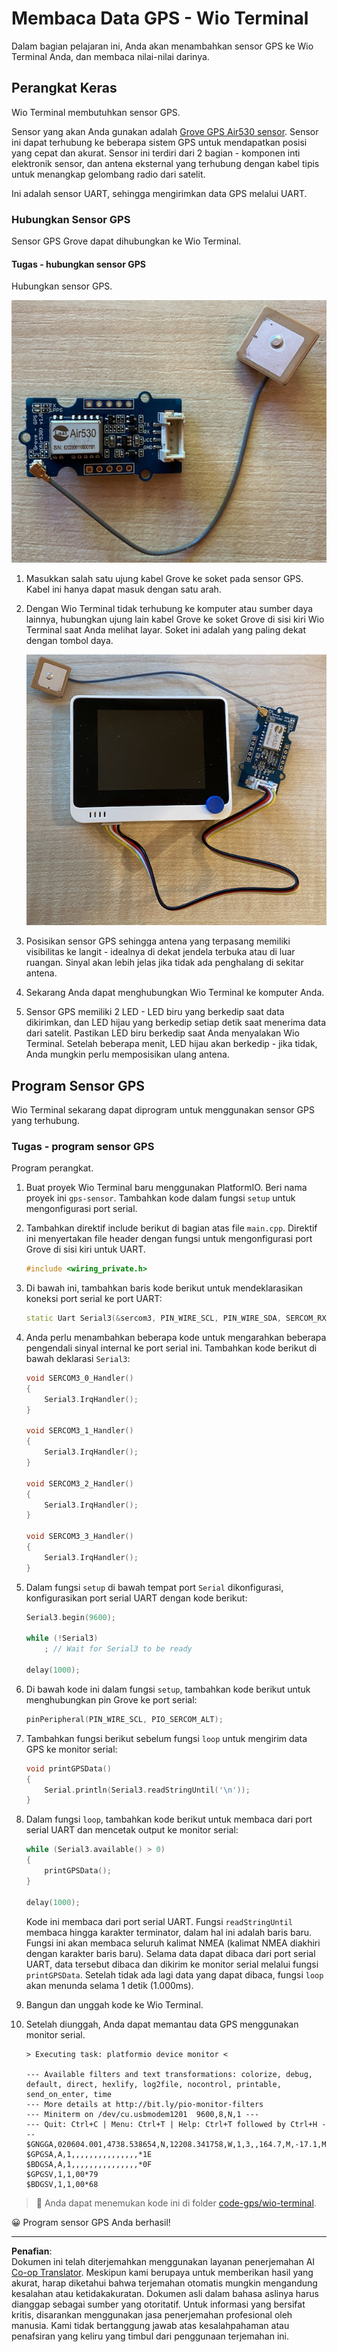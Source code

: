 <!--
CO_OP_TRANSLATOR_METADATA:
{
  "original_hash": "da6ae0a795cf06be33d23ca5b8493fc8",
  "translation_date": "2025-08-27T23:51:26+00:00",
  "source_file": "3-transport/lessons/1-location-tracking/wio-terminal-gps-sensor.md",
  "language_code": "id"
}
-->
# Membaca Data GPS - Wio Terminal

Dalam bagian pelajaran ini, Anda akan menambahkan sensor GPS ke Wio Terminal Anda, dan membaca nilai-nilai darinya.

## Perangkat Keras

Wio Terminal membutuhkan sensor GPS.

Sensor yang akan Anda gunakan adalah [Grove GPS Air530 sensor](https://www.seeedstudio.com/Grove-GPS-Air530-p-4584.html). Sensor ini dapat terhubung ke beberapa sistem GPS untuk mendapatkan posisi yang cepat dan akurat. Sensor ini terdiri dari 2 bagian - komponen inti elektronik sensor, dan antena eksternal yang terhubung dengan kabel tipis untuk menangkap gelombang radio dari satelit.

Ini adalah sensor UART, sehingga mengirimkan data GPS melalui UART.

### Hubungkan Sensor GPS

Sensor GPS Grove dapat dihubungkan ke Wio Terminal.

#### Tugas - hubungkan sensor GPS

Hubungkan sensor GPS.

![Sensor GPS Grove](../../../../../translated_images/grove-gps-sensor.247943bf69b03f0d1820ef6ed10c587f9b650e8db55b936851c92412180bd3e2.id.png)

1. Masukkan salah satu ujung kabel Grove ke soket pada sensor GPS. Kabel ini hanya dapat masuk dengan satu arah.

1. Dengan Wio Terminal tidak terhubung ke komputer atau sumber daya lainnya, hubungkan ujung lain kabel Grove ke soket Grove di sisi kiri Wio Terminal saat Anda melihat layar. Soket ini adalah yang paling dekat dengan tombol daya.

    ![Sensor GPS Grove terhubung ke soket kiri](../../../../../translated_images/wio-gps-sensor.19fd52b81ce58095d5deb3d4e5a1fdd88818d76569b00b1f0d740c92dc986525.id.png)

1. Posisikan sensor GPS sehingga antena yang terpasang memiliki visibilitas ke langit - idealnya di dekat jendela terbuka atau di luar ruangan. Sinyal akan lebih jelas jika tidak ada penghalang di sekitar antena.

1. Sekarang Anda dapat menghubungkan Wio Terminal ke komputer Anda.

1. Sensor GPS memiliki 2 LED - LED biru yang berkedip saat data dikirimkan, dan LED hijau yang berkedip setiap detik saat menerima data dari satelit. Pastikan LED biru berkedip saat Anda menyalakan Wio Terminal. Setelah beberapa menit, LED hijau akan berkedip - jika tidak, Anda mungkin perlu memposisikan ulang antena.

## Program Sensor GPS

Wio Terminal sekarang dapat diprogram untuk menggunakan sensor GPS yang terhubung.

### Tugas - program sensor GPS

Program perangkat.

1. Buat proyek Wio Terminal baru menggunakan PlatformIO. Beri nama proyek ini `gps-sensor`. Tambahkan kode dalam fungsi `setup` untuk mengonfigurasi port serial.

1. Tambahkan direktif include berikut di bagian atas file `main.cpp`. Direktif ini menyertakan file header dengan fungsi untuk mengonfigurasi port Grove di sisi kiri untuk UART.

    ```cpp
    #include <wiring_private.h>
    ```

1. Di bawah ini, tambahkan baris kode berikut untuk mendeklarasikan koneksi port serial ke port UART:

    ```cpp
    static Uart Serial3(&sercom3, PIN_WIRE_SCL, PIN_WIRE_SDA, SERCOM_RX_PAD_1, UART_TX_PAD_0);
    ```

1. Anda perlu menambahkan beberapa kode untuk mengarahkan beberapa pengendali sinyal internal ke port serial ini. Tambahkan kode berikut di bawah deklarasi `Serial3`:

    ```cpp
    void SERCOM3_0_Handler()
    {
        Serial3.IrqHandler();
    }
    
    void SERCOM3_1_Handler()
    {
        Serial3.IrqHandler();
    }
    
    void SERCOM3_2_Handler()
    {
        Serial3.IrqHandler();
    }
    
    void SERCOM3_3_Handler()
    {
        Serial3.IrqHandler();
    }
    ```

1. Dalam fungsi `setup` di bawah tempat port `Serial` dikonfigurasi, konfigurasikan port serial UART dengan kode berikut:

    ```cpp
    Serial3.begin(9600);

    while (!Serial3)
        ; // Wait for Serial3 to be ready

    delay(1000);
    ```

1. Di bawah kode ini dalam fungsi `setup`, tambahkan kode berikut untuk menghubungkan pin Grove ke port serial:

    ```cpp
    pinPeripheral(PIN_WIRE_SCL, PIO_SERCOM_ALT);
    ```

1. Tambahkan fungsi berikut sebelum fungsi `loop` untuk mengirim data GPS ke monitor serial:

    ```cpp
    void printGPSData()
    {
        Serial.println(Serial3.readStringUntil('\n'));
    }
    ```

1. Dalam fungsi `loop`, tambahkan kode berikut untuk membaca dari port serial UART dan mencetak output ke monitor serial:

    ```cpp
    while (Serial3.available() > 0)
    {
        printGPSData();
    }
    
    delay(1000);
    ```

    Kode ini membaca dari port serial UART. Fungsi `readStringUntil` membaca hingga karakter terminator, dalam hal ini adalah baris baru. Fungsi ini akan membaca seluruh kalimat NMEA (kalimat NMEA diakhiri dengan karakter baris baru). Selama data dapat dibaca dari port serial UART, data tersebut dibaca dan dikirim ke monitor serial melalui fungsi `printGPSData`. Setelah tidak ada lagi data yang dapat dibaca, fungsi `loop` akan menunda selama 1 detik (1.000ms).

1. Bangun dan unggah kode ke Wio Terminal.

1. Setelah diunggah, Anda dapat memantau data GPS menggunakan monitor serial.

    ```output
    > Executing task: platformio device monitor <
    
    --- Available filters and text transformations: colorize, debug, default, direct, hexlify, log2file, nocontrol, printable, send_on_enter, time
    --- More details at http://bit.ly/pio-monitor-filters
    --- Miniterm on /dev/cu.usbmodem1201  9600,8,N,1 ---
    --- Quit: Ctrl+C | Menu: Ctrl+T | Help: Ctrl+T followed by Ctrl+H ---
    $GNGGA,020604.001,4738.538654,N,12208.341758,W,1,3,,164.7,M,-17.1,M,,*67
    $GPGSA,A,1,,,,,,,,,,,,,,,*1E
    $BDGSA,A,1,,,,,,,,,,,,,,,*0F
    $GPGSV,1,1,00*79
    $BDGSV,1,1,00*68
    ```

> 💁 Anda dapat menemukan kode ini di folder [code-gps/wio-terminal](../../../../../3-transport/lessons/1-location-tracking/code-gps/wio-terminal).

😀 Program sensor GPS Anda berhasil!

---

**Penafian**:  
Dokumen ini telah diterjemahkan menggunakan layanan penerjemahan AI [Co-op Translator](https://github.com/Azure/co-op-translator). Meskipun kami berupaya untuk memberikan hasil yang akurat, harap diketahui bahwa terjemahan otomatis mungkin mengandung kesalahan atau ketidakakuratan. Dokumen asli dalam bahasa aslinya harus dianggap sebagai sumber yang otoritatif. Untuk informasi yang bersifat kritis, disarankan menggunakan jasa penerjemahan profesional oleh manusia. Kami tidak bertanggung jawab atas kesalahpahaman atau penafsiran yang keliru yang timbul dari penggunaan terjemahan ini.
